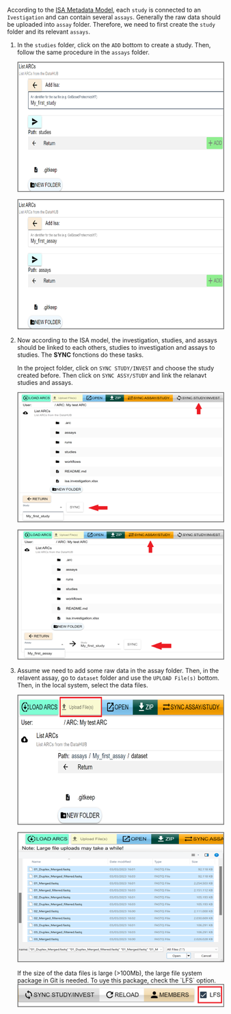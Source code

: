 According to the  [ISA Metadata Model](https://www.nfdi4plants.de/nfdi4plants.knowledgebase/docs/ArcCommanderManual/arc_isa.html), each `study` is connected to an `Ivestigation` and can contain several `assays`.  Generally the raw data should be uploaded into  `assay` folder. Therefore, we need to first create the  `study`  folder and its relevant `assays`.  


1. In the `studies` folder, click on the `ADD` bottom to create a study. Then, follow the same procedure in the `assays` folder.
   </br>
    <p float="center">
        <img src="./img/add_study.png" width="600" height="300"  style="border: 2px solid  gray;" /> 
    </p>

      <p float="center">
        <img src="./img/add_assay.png" width="600" height="300" style="border: 2px solid  gray;" />
    </p>

2. Now according to the ISA model, the investigation, studies, and assays should be linked to each others, studies to investigation and assays to studies. The **SYNC** fonctions do these tasks. 

    In the project folder, click on `SYNC STUDY/INVEST` and choose the study created before.  Then click on `SYNC ASSY/STUDY` and link the relanavt studies and assays.  

    <p float="center">
        <img src="./img/sync_study.png" width="600" height="300" style="border: 2px solid  gray;"  /> 
    </p>
     <p float="center">
    <img src="./img/sync_assay.png" width="600" height="300" style="border: 2px solid  gray;"/>
    </p>

3. Assume we need to add some raw data in the assay folder. Then, in the relavent assay, go to `dataset` folder and use the `UPLOAD File(s)` bottom. Then, in the local system, select the data files.

    <p float="center">
        <img src="./img/upload_command.png" width="600" height="300" style="border: 2px solid  gray;" /> 
    </p>
    <p float="center">
        <img src="./img/upload_data.png" width="600" height="300" style="border: 2px solid  gray;"/>
    </p>
     If the size of the data files is large (>100Mb), the  large file system package in Git is needed. To uye this package, check the  `LFS` option.    
        <img src="./img/lfs.png" width="500"  height="50"
        style="float: left; margin-right: 10px;border: 2px solid  gray;" />



